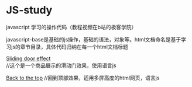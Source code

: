 # JS-study
javascript 学习的操作代码（教程视频在b站的极客学院）     

javascript-base是基础的js操作，基础的语法，对象等。html文档命名是基于学习js的章节目录，具体代码归纳在每一个html文档标题

[Sliding door effect](https://believexia.github.io/JS-study/DOM-study/Sliding%20door%20effect/Sliding%20door%20effect.html)   
//这个是一个商品展示的滑动门效果，使用语言js

[Back to the top](https://believexia.github.io/JS-study/Back%20to%20the%20top/Back%20to%20the%20top.html)
//回到顶部效果，适用多屏高度的html网页，语言js
